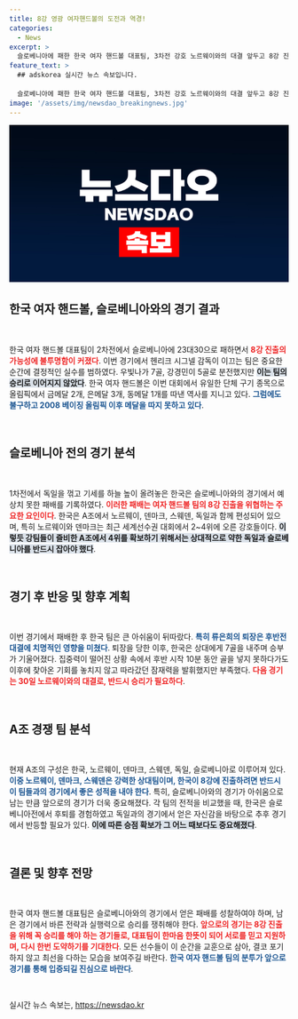 ```yaml
---
title: 8강 영광 여자핸드볼의 도전과 역경!
categories:
  - News
excerpt: >
  슬로베니아에 패한 한국 여자 핸드볼 대표팀, 3차전 강호 노르웨이와의 대결 앞두고 8강 진출 희망이 가물가물. 기복 있는 경기 속에 팀의 운명은 이제 마지막 강팀과의 일전에 달려있다!
feature_text: >
  ## adskorea 실시간 뉴스 속보입니다.

  슬로베니아에 패한 한국 여자 핸드볼 대표팀, 3차전 강호 노르웨이와의 대결 앞두고 8강 진출 희망이 가물가물. 기복 있는 경기 속에 팀의 운명은 이제 마지막 강팀과의 일전에 달려있다!
image: '/assets/img/newsdao_breakingnews.jpg'
---
```


<p><img src="/assets/img/newsdao_breakingnews.jpg" alt="adskorea 속보" /></p>

<h2 data-ke-size="size26">한국 여자 핸드볼, 슬로베니아와의 경기 결과</h2>

<p data-ke-size="size16">&nbsp;</p>

<p>한국 여자 핸드볼 대표팀이 2차전에서 슬로베니아에 23대30으로 패하면서 <b><span style="color: #ee2323;">8강 진출의 가능성에 불투명함이 커졌다</span></b>. 이번 경기에서 헨리크 시그넬 감독이 이끄는 팀은 중요한 순간에 결정적인 실수를 범하였다. 우빛나가 7골, 강경민이 5골로 분전했지만 <b><span style="background-color: #21538527;">이는 팀의 승리로 이어지지 않았다</span></b>. 한국 여자 핸드볼은 이번 대회에서 유일한 단체 구기 종목으로 올림픽에서 금메달 2개, 은메달 3개, 동메달 1개를 따낸 역사를 지니고 있다. <b><span style="color: #1a5490;">그럼에도 불구하고 2008 베이징 올림픽 이후 메달을 따지 못하고 있다</span></b>.</p>

<p data-ke-size="size16">&nbsp;</p>

<h2 data-ke-size="size26">슬로베니아 전의 경기 분석</h2>

<p data-ke-size="size16">&nbsp;</p>

<p>1차전에서 독일을 꺾고 기세를 하늘 높이 올려놓은 한국은 슬로베니아와의 경기에서 예상치 못한 패배를 기록하였다. <b><span style="color: #ee2323;">이러한 패배는 여자 핸드볼 팀의 8강 진출을 위협하는 주요한 요인이다</span></b>. 한국은 A조에서 노르웨이, 덴마크, 스웨덴, 독일과 함께 편성되어 있으며, 특히 노르웨이와 덴마크는 최근 세계선수권 대회에서 2~4위에 오른 강호들이다. <b><span style="background-color: #21538527;">이렇듯 강팀들이 즐비한 A조에서 4위를 확보하기 위해서는 상대적으로 약한 독일과 슬로베니아를 반드시 잡아야 했다</span></b>.</p>

<p data-ke-size="size16">&nbsp;</p>

<h2 data-ke-size="size26">경기 후 반응 및 향후 계획</h2>

<p data-ke-size="size16">&nbsp;</p>

<p>이번 경기에서 패배한 후 한국 팀은 큰 아쉬움이 뒤따랐다. <b><span style="color: #1a5490;">특히 류은희의 퇴장은 후반전 대결에 치명적인 영향을 미쳤다</span></b>. 퇴장을 당한 이후, 한국은 상대에게 7골을 내주며 승부가 기울어졌다. 집중력이 떨어진 상황 속에서 후반 시작 10분 동안 골을 넣지 못하다가도 이후에 찾아온 기회를 놓치지 않고 따라갔던 잠재력을 발휘했지만 부족했다. <b><span style="color: #ee2323;">다음 경기는 30일 노르웨이와의 대결로, 반드시 승리가 필요하다</span></b>.</p>

<p data-ke-size="size16">&nbsp;</p>

<h2 data-ke-size="size26">A조 경쟁 팀 분석</h2>

<p data-ke-size="size16">&nbsp;</p>

<p>현재 A조의 구성은 한국, 노르웨이, 덴마크, 스웨덴, 독일, 슬로베니아로 이루어져 있다. <b><span style="color: #1a5490;">이중 노르웨이, 덴마크, 스웨덴은 강력한 상대팀이며, 한국이 8강에 진출하려면 반드시 이 팀들과의 경기에서 좋은 성적을 내야 한다</span></b>. 특히, 슬로베니아와의 경기가 아쉬움으로 남는 만큼 앞으로의 경기가 더욱 중요해졌다. 각 팀의 전적을 비교했을 때, 한국은 슬로베니아전에서 후퇴를 경험하였고 독일과의 경기에서 얻은 자신감을 바탕으로 추후 경기에서 반등할 필요가 있다. <b><span style="background-color: #21538527;">이에 따른 승점 확보가 그 어느 때보다도 중요해졌다</span></b>.</p>

<p data-ke-size="size16">&nbsp;</p>

<h2 data-ke-size="size26">결론 및 향후 전망</h2>

<p data-ke-size="size16">&nbsp;</p>

<p>한국 여자 핸드볼 대표팀은 슬로베니아와의 경기에서 얻은 패배를 성찰하여야 하며, 남은 경기에서 바른 전략과 실행력으로 승리를 쟁취해야 한다. <b><span style="color: #ee2323;">앞으로의 경기는 8강 진출을 위해 꼭 승리를 해야 하는 경기들로, 대표팀이 한마음 한뜻이 되어 서로를 믿고 지원하며, 다시 한번 도약하기를 기대한다</span></b>. 모든 선수들이 이 순간을 교훈으로 삼아, 결코 포기하지 않고 최선을 다하는 모습을 보여주길 바란다. <b><span style="color: #1a5490;">한국 여자 핸드볼 팀의 분투가 앞으로 경기를 통해 입증되길 진심으로 바란다</span></b>.</p>

<p data-ke-size="size16">&nbsp;</p>
실시간 뉴스 속보는, <a href="https://newsdao.kr" rel="dofollow">https://newsdao.kr</a>


